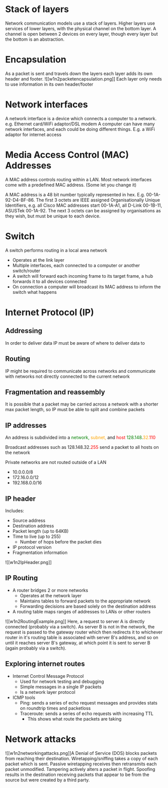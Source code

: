 # Stack of layers
Network communication models use a stack of layers.
Higher layers use services of lower layers, with the physical channel on the bottom layer.
A channel is open between 2 devices on every layer, though every layer but the bottom is an abstraction.

# Encapsulation
As a packet is sent and travels down the layers each layer adds its own header and footer.
![[w1n2packetencapsulation.png]]
Each layer only needs to use information in its own header/footer

# Network interfaces
A network interface is a device which connects a computer to a network. e.g. Ethernet card/WiFi adaptor/DSL modem
A computer can have many network interfaces, and each could be doing different things. E.g. a WiFi adaptor for internet access
# Media Access Control (MAC) Addresses
A MAC address controls routing within a LAN.
Most network interfaces come with a predefined MAC address. (Some let you change it)

A MAC address is a 48 bit number typically represented in hex. E.g. 00-1A-92-D4-BF-86.
The first 3 octets are IEEE assigned Organisationally Unique Identifiers, e.g. all Cisco MAC addresses start 00-1A-A1, all D-Link 00-1B-11, ASUSTek 00-1A-92.
The next 3 octets can be assigned by organisations as they wish, but must be unique to each device.

# Switch
A switch performs routing in a local area network
- Operates at the link layer
- Multiple interfaces, each connected to a computer or another switch/router
- A switch will forward each incoming frame to its target frame, a hub forwards it to all devices connected
- On connection a computer will broadcast its MAC address to inform the switch what happens

# Internet Protocol (IP)
## Addressing
In order to deliver data IP must be aware of where to deliver data to

## Routing
IP might be required to communicate across networks and communicate with networks not directly connected to the current network

## Fragmentation and reassembly
It is possible that a packet may be carried across a network with a shorter max packet length, so IP must be able to split and combine packets

## IP addresses
An address is subdivided into a <span style="color:green">network,</span> <span style="color:orange">subnet,</span> and <span style="color:red">host</span>
<span style="color:green">128.148.</span><span style="color:orange">32.</span><span style="color:red">110</span>

Broadcast addresses such as 128.148.32.<span style="color:red">255</span> send a packet to all hosts on the network

Private networks are not routed outside of a LAN
- 10.0.0.0/8
- 172.16.0.0/12
- 192.168.0.0/16

## IP header
Includes:
- Source address
- Destination address
- Packet length (up to 64KB)
- Time to live (up to 255)
	- Number of hops before the packet dies
- IP protocol version
- Fragmentation information

![[w1n2IpHeader.png]]

## IP Routing
- A router bridges 2 or more networks
	- Operates at the network layer
	- Maintains tables to forward packets to the appropriate network
	- Forwarding decisions are based solely on the destination address
- A routing table maps ranges of addresses to LANs or other routers

![[w1n2RoutingExample.png]]
Here, a request to server A is directly connected (probably via a switch). As server B is not in the network, the request is passed to the gateway router which then redirects it to whichever router in it's routing table is associated with server B's address, and so on until it reaches server B's gateway, at which point it is sent to server B (again probably via a switch).
## Exploring internet routes
- Internet Control Message Protocol
	- Used for network testing and debugging
	- Simple messages in a single IP packets
	- Is a network layer protocol
- ICMP tools
	- Ping: sends a series of echo request messages and provides stats on roundtrip times and packetloss
	- Traceroute: sends a series of echo requests with increasing TTL
		- This shows what route the packets are taking

# Network attacks
![[w1n2networkingattacks.png]]A Denial of Service (DOS) blocks packets from reaching their destination.
Wiretapping/sniffing takes a copy of each packet which is sent.
Passive wiretapping receives then retransmits each packet unmodified.
Tampering actively alters a packet in flight.
Spoofing results in the destination receiving packets that appear to be from the source but were created by a third party.



